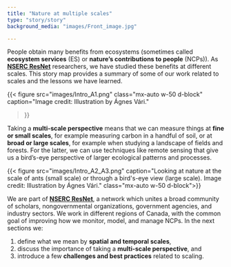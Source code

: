 ```yaml
---
title: "Nature at multiple scales"
type: "story/story"
background_media: "images/Front_image.jpg"

---
```


People obtain many benefits from ecosystems (sometimes called **ecosystem services** (ES) or **nature’s contributions to people** (NCPs)). As <a href="https://www.nsercresnet.ca/" target="_blank">**NSERC ResNet**</a> researchers, we have studied these benefits at  different scales. This story map provides a summary of some of our work related to scales and the lessons we have learned. 


<!---Justify left, text listed above should be to the right of this figure --->
<!---{{< figure src="images/Intro_A1.png" caption="Image credit: Illustration by Ágnes Vári." class="float-start w-50 pe-3">}} --->

{{< figure src="images/Intro_A1.png" 
class="mx-auto w-50 d-block" 
caption="Image credit: Illustration by Ágnes Vári." 
>}}

Taking a **multi-scale perspective** means that we can measure things at **fine or small scales**, for example measuring carbon in a handful of soil, or at  **broad or large scales**, for example when studying a landscape of fields and forests. For the latter, we can use techniques like remote sensing that give us a bird’s-eye perspective of larger ecological patterns and processes.



<div class="clearfix"></div>

<!---<div class="row">
    <div class="col" style="align-content:end;">
{{< figure src="images/Intro_A2.png" caption="Image credit: Illustration by Ágnes Vári.">}}
</div>
    <div class="col" style="align-content:end;">
    {{< figure src="images/Intro_A3.png" caption="Image credit: Illustration by Ágnes Vári.">}}
    </div>
</div> --->

{{< figure src="images/Intro_A2_A3.png" caption="Looking at nature at the scale of ants (small scale) or through a bird's-eye view (large scale). Image credit: Illustration by Ágnes Vári." class="mx-auto w-50 d-block">}}

<div class="clearfix"></div>


We are part of <a href="https://www.nsercresnet.ca/" target="_blank">**NSERC ResNet**</a>, a network which unites a broad community of scholars, nongovernmental organizations, government agencies, and industry sectors. We work in different regions of Canada, with the common goal of improving how we monitor, model, and manage NCPs. In the next sections we:

<div class="d-flex justify-content-center">

1. define what we mean by **spatial and temporal scales**,  
2. discuss the importance of taking a **multi-scale perspective**, and  
3. introduce a few **challenges and best practices** related to scaling.

</div>
